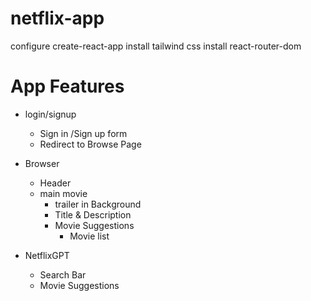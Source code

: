 # netflix-app
configure create-react-app
install tailwind css
install react-router-dom

# App Features
- login/signup
    - Sign in /Sign up form
    - Redirect to Browse Page

- Browser
    - Header
    - main movie
        - trailer in Background
        - Title & Description
        - Movie Suggestions
            - Movie list

- NetflixGPT
    - Search Bar
    - Movie Suggestions
